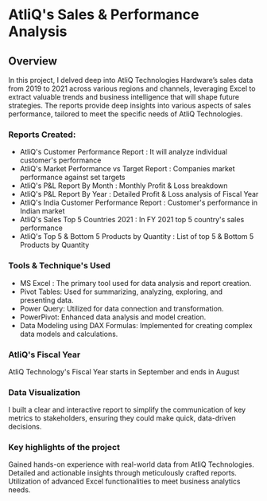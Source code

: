 # AtliQ's Sales & Performance Analysis
## Overview
In this project, I delved deep into AtliQ Technologies Hardware’s sales data from 2019 to 2021 across various regions and channels, leveraging Excel to extract valuable trends and business intelligence that will shape future strategies. The reports provide deep insights into various aspects of sales performance, tailored to meet the specific needs of AtliQ Technologies.

### Reports Created: 

* AtliQ's Customer Performance Report : It will analyze individual customer's performance
* AtliQ's Market Performance vs Target Report : Companies market performance against set targets
* AtliQ's P&L Report By Month : Monthly Profit & Loss breakdown 
* AtliQ's P&L Report By Year : Detailed Profit & Loss analysis of Fiscal Year
* AtliQ's India Customer Performance Report : Customer's performance in Indian market
* AtliQ's Sales Top 5 Countries 2021 : In FY 2021 top 5 country's sales performance
* AtliQ's Top 5 & Bottom 5 Products by Quantity : List of top 5 & Bottom 5 Products by Quantity

### Tools & Technique's Used

* MS Excel : The primary tool used for data analysis and report creation.
* Pivot Tables: Used for summarizing, analyzing, exploring, and presenting data.
* Power Query: Utilized for data connection and transformation.
* PowerPivot: Enhanced data analysis and model creation.
* Data Modeling using DAX Formulas: Implemented for creating complex data models and calculations.

### AtliQ's Fiscal Year

AtliQ Technology's Fiscal Year starts in September and ends in August

### Data Visualization 

 I built a clear and interactive report to simplify the communication of key metrics to stakeholders, ensuring they could make quick, data-driven decisions.

### Key highlights of the project
Gained hands-on experience with real-world data from AtliQ Technologies. Detailed and actionable insights through meticulously crafted reports. Utilization of advanced Excel functionalities to meet business analytics needs.
